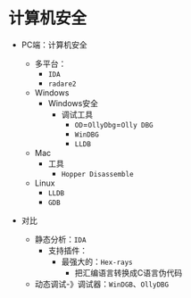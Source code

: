 # 计算机安全

* PC端：计算机安全
    * 多平台：
        * `IDA`
        * `radare2`
    * Windows
        * Windows安全
            * 调试工具
                * `OD`=`OllyDbg`=`Olly DBG`
                * `WinDBG`
                * `LLDB`
    * Mac
        * 工具
            * `Hopper Disassemble`
    * Linux
        * `LLDB`
        * `GDB`


* 对比
  * 静态分析：`IDA`
      * 支持插件：
          * 最强大的：`Hex-rays`
              * 把汇编语言转换成C语言伪代码
  * 动态调试-》调试器：`WinDGB`、`OllyDBG`
